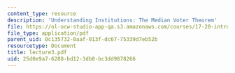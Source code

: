 ```yaml
---
content_type: resource
description: 'Understanding Institutions: The Median Voter Theorem'
file: https://ol-ocw-studio-app-qa.s3.amazonaws.com/courses/17-20-introduction-to-the-american-political-process-spring-2004/25d0e9a76288bd123db0bc3dd9878266_lecture3.pdf
file_type: application/pdf
parent_uid: 0c135732-0aaf-013f-dc67-75339d7eb52b
resourcetype: Document
title: lecture3.pdf
uid: 25d0e9a7-6288-bd12-3db0-bc3dd9878266
---
```

